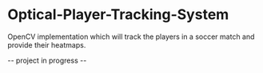 # Optical-Player-Tracking-System
OpenCV implementation which will track the players in a soccer match and provide their heatmaps.

-- project in progress -- 

